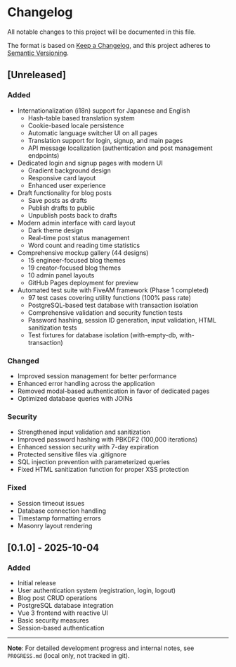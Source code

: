 # Changelog

All notable changes to this project will be documented in this file.

The format is based on [Keep a Changelog](https://keepachangelog.com/en/1.0.0/),
and this project adheres to [Semantic Versioning](https://semver.org/spec/v2.0.0.html).

## [Unreleased]

### Added
- Internationalization (i18n) support for Japanese and English
  - Hash-table based translation system
  - Cookie-based locale persistence
  - Automatic language switcher UI on all pages
  - Translation support for login, signup, and main pages
  - API message localization (authentication and post management endpoints)
- Dedicated login and signup pages with modern UI
  - Gradient background design
  - Responsive card layout
  - Enhanced user experience
- Draft functionality for blog posts
  - Save posts as drafts
  - Publish drafts to public
  - Unpublish posts back to drafts
- Modern admin interface with card layout
  - Dark theme design
  - Real-time post status management
  - Word count and reading time statistics
- Comprehensive mockup gallery (44 designs)
  - 15 engineer-focused blog themes
  - 19 creator-focused blog themes
  - 10 admin panel layouts
  - GitHub Pages deployment for preview
- Automated test suite with FiveAM framework (Phase 1 completed)
  - 97 test cases covering utility functions (100% pass rate)
  - PostgreSQL-based test database with transaction isolation
  - Comprehensive validation and security function tests
  - Password hashing, session ID generation, input validation, HTML sanitization tests
  - Test fixtures for database isolation (with-empty-db, with-transaction)

### Changed
- Improved session management for better performance
- Enhanced error handling across the application
- Removed modal-based authentication in favor of dedicated pages
- Optimized database queries with JOINs

### Security
- Strengthened input validation and sanitization
- Improved password hashing with PBKDF2 (100,000 iterations)
- Enhanced session security with 7-day expiration
- Protected sensitive files via .gitignore
- SQL injection prevention with parameterized queries
- Fixed HTML sanitization function for proper XSS protection

### Fixed
- Session timeout issues
- Database connection handling
- Timestamp formatting errors
- Masonry layout rendering

## [0.1.0] - 2025-10-04

### Added
- Initial release
- User authentication system (registration, login, logout)
- Blog post CRUD operations
- PostgreSQL database integration
- Vue 3 frontend with reactive UI
- Basic security measures
- Session-based authentication

---

**Note**: For detailed development progress and internal notes, see `PROGRESS.md` (local only, not tracked in git).
